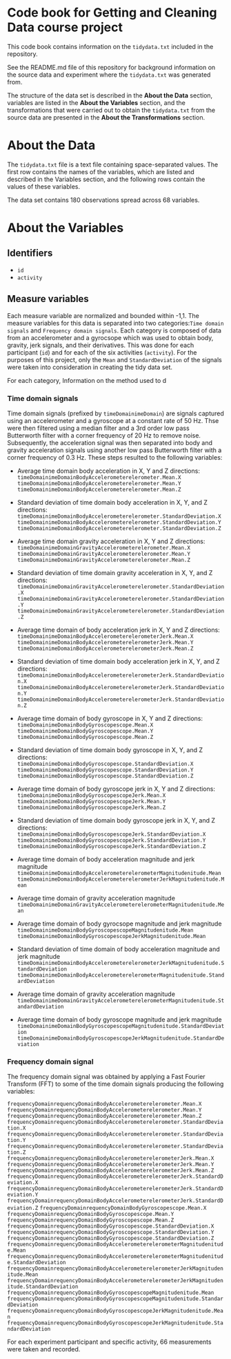 # Code book for Getting and Cleaning Data course project
This code book contains information on the `tidydata.txt` included in the repository. 

See the README.md file of this repository for background information on the source data and experiment where the `tidydata.txt` was generated from. 

The structure of the data set is described in the **About the Data** section,  variables are listed in the **About the Variables** section, and the transformations that were carried out to obtain the `tidydata.txt` from the source data are presented in the **About the Transformations** section.

# About the Data

The `tidydata.txt` file is a text file containing space-separated values. The first row contains the names of the variables, which are listed and described in the Variables section, and the following rows contain the values of these variables. 

The data set contains 180 observations spread across 68 variables. 

# About the Variables 
## Identifiers
* `id`
* `activity`

## Measure variables

Each measure variable are normalized and bounded within -1,1. The measure variables for this data is separated into two categories:`Time domain signals` and `Frequency domain signals`. Each category is composed of data from an accelerometer and a gyrocsope which was used to obtain body, gravity, jerk signals, and their derivatives. This was done for each participant (`id`) and for each of the six activities (`activity`). For the purposes of this project, only the `Mean` and `StandardDeviation` of the signals were taken into consideration in creating the tidy data set. 


For each category,  Information on the method used to d

### Time domain signals

Time domain signals (prefixed by `timeDomainimeDomain`) are signals captured using an accelerometer and a gyroscope at a constant rate of 50 Hz. Thse were then filtered using a median filter and a 3rd order low pass Butterworth filter with a corner frequency of 20 Hz to remove noise. Subsequently, the acceleration signal was then separated into body and gravity acceleration signals using another low pass Butterworth filter with a corner frequency of 0.3 Hz. These steps resulted to the following variables:

* Average time domain body acceleration in X, Y and Z directions:
   `timeDomainimeDomainBodyAccelerometerelerometer.Mean.X`                                        
   `timeDomainimeDomainBodyAccelerometerelerometer.Mean.Y`                                        
   `timeDomainimeDomainBodyAccelerometerelerometer.Mean.Z`  

* Standard deviation of time domain body acceleration in X, Y, and Z directions:
`timeDomainimeDomainBodyAccelerometerelerometer.StandardDeviation.X`
`timeDomainimeDomainBodyAccelerometerelerometer.StandardDeviation.Y`
`timeDomainimeDomainBodyAccelerometerelerometer.StandardDeviation.Z`

* Average time domain gravity acceleration in X, Y and Z directions:
`timeDomainimeDomainGravityAccelerometerelerometer.Mean.X`
`timeDomainimeDomainGravityAccelerometerelerometer.Mean.Y`
`timeDomainimeDomainGravityAccelerometerelerometer.Mean.Z`

* Standard deviation of time domain gravity acceleration in X, Y, and Z directions:
`timeDomainimeDomainGravityAccelerometerelerometer.StandardDeviation.X`
`timeDomainimeDomainGravityAccelerometerelerometer.StandardDeviation.Y`
`timeDomainimeDomainGravityAccelerometerelerometer.StandardDeviation.Z`

* Average time domain of body acceleration jerk in X, Y and Z directions:
`timeDomainimeDomainBodyAccelerometerelerometerJerk.Mean.X`
`timeDomainimeDomainBodyAccelerometerelerometerJerk.Mean.Y`
`timeDomainimeDomainBodyAccelerometerelerometerJerk.Mean.Z`

* Standard deviation of time domain body acceleration jerk in X, Y, and Z directions:
`timeDomainimeDomainBodyAccelerometerelerometerJerk.StandardDeviation.X`
`timeDomainimeDomainBodyAccelerometerelerometerJerk.StandardDeviation.Y`
`timeDomainimeDomainBodyAccelerometerelerometerJerk.StandardDeviation.Z`

* Average time domain of body gyroscope in X, Y and Z directions:
`timeDomainimeDomainBodyGyroscopescope.Mean.X`
`timeDomainimeDomainBodyGyroscopescope.Mean.Y`
`timeDomainimeDomainBodyGyroscopescope.Mean.Z`

* Standard deviation of time domain body gyroscope in X, Y, and Z directions:
`timeDomainimeDomainBodyGyroscopescope.StandardDeviation.X`
`timeDomainimeDomainBodyGyroscopescope.StandardDeviation.Y`
`timeDomainimeDomainBodyGyroscopescope.StandardDeviation.Z`

* Average time domain of body gyroscope  jerk in X, Y and Z directions:
`timeDomainimeDomainBodyGyroscopescopeJerk.Mean.X`
`timeDomainimeDomainBodyGyroscopescopeJerk.Mean.Y`
`timeDomainimeDomainBodyGyroscopescopeJerk.Mean.Z`

* Standard deviation of time domain body gyroscope jerk in X, Y, and Z directions:
`timeDomainimeDomainBodyGyroscopescopeJerk.StandardDeviation.X`
`timeDomainimeDomainBodyGyroscopescopeJerk.StandardDeviation.Y`
`timeDomainimeDomainBodyGyroscopescopeJerk.StandardDeviation.Z`

* Average time domain of body acceleration magnitude and jerk magnitude
`timeDomainimeDomainBodyAccelerometerelerometerMagnitudenitude.Mean`
`timeDomainimeDomainBodyAccelerometerelerometerJerkMagnitudenitude.Mean`

* Average time domain of gravity acceleration magnitude 
`timeDomainimeDomainGravityAccelerometerelerometerMagnitudenitude.Mean`

* Average time domain of body gyrocsope magnitude and jerk magnitude
`timeDomainimeDomainBodyGyroscopescopeMagnitudenitude.Mean`
`timeDomainimeDomainBodyGyroscopescopeJerkMagnitudenitude.Mean`

* Standard deviation of time domain of body acceleration magnitude and jerk magnitude
`timeDomainimeDomainBodyAccelerometerelerometerJerkMagnitudenitude.StandardDeviation`
`timeDomainimeDomainBodyAccelerometerelerometerMagnitudenitude.StandardDeviation`

* Average time domain of gravity acceleration magnitude 
`timeDomainimeDomainGravityAccelerometerelerometerMagnitudenitude.StandardDeviation`

* Average time domain of body gyroscope magnitude and jerk magnitude
`timeDomainimeDomainBodyGyroscopescopeMagnitudenitude.StandardDeviation`
`timeDomainimeDomainBodyGyroscopescopeJerkMagnitudenitude.StandardDeviation`


### Frequency domain signal

The frequency domain signal was obtained by applying a Fast Fourier Transform (FFT) to some of the time domain signals producing the following variables:

`frequencyDomainrequencyDomainBodyAccelerometerelerometer.Mean.X`
`frequencyDomainrequencyDomainBodyAccelerometerelerometer.Mean.Y`
`frequencyDomainrequencyDomainBodyAccelerometerelerometer.Mean.Z`
`frequencyDomainrequencyDomainBodyAccelerometerelerometer.StandardDeviation.X`
`frequencyDomainrequencyDomainBodyAccelerometerelerometer.StandardDeviation.Y`
`frequencyDomainrequencyDomainBodyAccelerometerelerometer.StandardDeviation.Z`
`frequencyDomainrequencyDomainBodyAccelerometerelerometerJerk.Mean.X`
`frequencyDomainrequencyDomainBodyAccelerometerelerometerJerk.Mean.Y`
`frequencyDomainrequencyDomainBodyAccelerometerelerometerJerk.Mean.Z`
`frequencyDomainrequencyDomainBodyAccelerometerelerometerJerk.StandardDeviation.X`
`frequencyDomainrequencyDomainBodyAccelerometerelerometerJerk.StandardDeviation.Y`
`frequencyDomainrequencyDomainBodyAccelerometerelerometerJerk.StandardDeviation.Z`
`frequencyDomainrequencyDomainBodyGyroscopescope.Mean.X`
`frequencyDomainrequencyDomainBodyGyroscopescope.Mean.Y`
`frequencyDomainrequencyDomainBodyGyroscopescope.Mean.Z`
`frequencyDomainrequencyDomainBodyGyroscopescope.StandardDeviation.X`
`frequencyDomainrequencyDomainBodyGyroscopescope.StandardDeviation.Y`
`frequencyDomainrequencyDomainBodyGyroscopescope.StandardDeviation.Z`
`frequencyDomainrequencyDomainBodyAccelerometerelerometerMagnitudenitude.Mean`
`frequencyDomainrequencyDomainBodyAccelerometerelerometerMagnitudenitude.StandardDeviation`
`frequencyDomainrequencyDomainBodyAccelerometerelerometerJerkMagnitudenitude.Mean`
`frequencyDomainrequencyDomainBodyAccelerometerelerometerJerkMagnitudenitude.StandardDeviation`
`frequencyDomainrequencyDomainBodyGyroscopescopeMagnitudenitude.Mean`
`frequencyDomainrequencyDomainBodyGyroscopescopeMagnitudenitude.StandardDeviation`
`frequencyDomainrequencyDomainBodyGyroscopescopeJerkMagnitudenitude.Mean`
`frequencyDomainrequencyDomainBodyGyroscopescopeJerkMagnitudenitude.StandardDeviation`


For each experiment participant and specific activity, 66 measurements were taken and recorded. 



